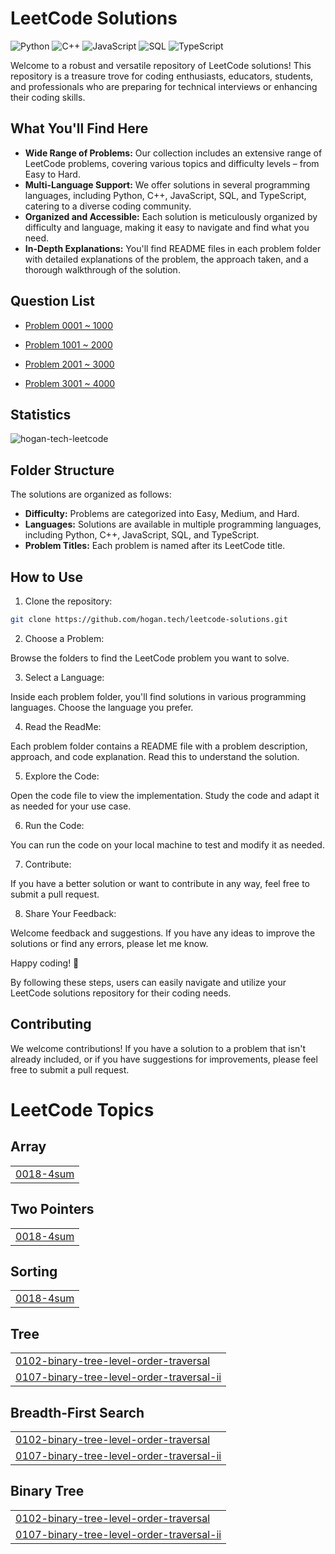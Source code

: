 # LeetCode Solutions

![Python](https://img.shields.io/badge/language-Python-blue.svg)
![C++](https://img.shields.io/badge/language-C++-orange.svg)
![JavaScript](https://img.shields.io/badge/language-JavaScript-yellow.svg)
![SQL](https://img.shields.io/badge/language-SQL-lightgrey.svg)
![TypeScript](https://img.shields.io/badge/language-TypeScript-blue.svg)

Welcome to a robust and versatile repository of LeetCode solutions! This repository is a treasure trove for coding enthusiasts, educators, students, and professionals who are preparing for technical interviews or enhancing their coding skills.

## What You'll Find Here

- **Wide Range of Problems:** Our collection includes an extensive range of LeetCode problems, covering various topics and difficulty levels – from Easy to Hard.
- **Multi-Language Support:** We offer solutions in several programming languages, including Python, C++, JavaScript, SQL, and TypeScript, catering to a diverse coding community.
- **Organized and Accessible:** Each solution is meticulously organized by difficulty and language, making it easy to navigate and find what you need.
- **In-Depth Explanations:** You'll find README files in each problem folder with detailed explanations of the problem, the approach taken, and a thorough walkthrough of the solution.

## Question List

- [Problem 0001 ~ 1000](./Question_List_0001_1000.md)

- [Problem 1001 ~ 2000](./Question_List_1001_2000.md)

- [Problem 2001 ~ 3000](./Question_List_2001_3000.md)

- [Problem 3001 ~ 4000](./Question_List_3001_4000.md)

## Statistics

<img src="https://leetcard.jacoblin.cool/hogantech" alt="hogan-tech-leetcode" />

## Folder Structure

The solutions are organized as follows:

- **Difficulty:** Problems are categorized into Easy, Medium, and Hard.
- **Languages:** Solutions are available in multiple programming languages, including Python, C++, JavaScript, SQL, and TypeScript.
- **Problem Titles:** Each problem is named after its LeetCode title.

## How to Use

1. Clone the repository:

```bash
git clone https://github.com/hogan.tech/leetcode-solutions.git
```

2. Choose a Problem:

Browse the folders to find the LeetCode problem you want to solve.

3. Select a Language:

Inside each problem folder, you'll find solutions in various programming languages. Choose the language you prefer.

4. Read the ReadMe:

Each problem folder contains a README file with a problem description, approach, and code explanation. Read this to understand the solution.

5. Explore the Code:

Open the code file to view the implementation. Study the code and adapt it as needed for your use case.

6. Run the Code:

You can run the code on your local machine to test and modify it as needed.

7. Contribute:

If you have a better solution or want to contribute in any way, feel free to submit a pull request.

8. Share Your Feedback:

Welcome feedback and suggestions. If you have any ideas to improve the solutions or find any errors, please let me know.

Happy coding! 🚀

By following these steps, users can easily navigate and utilize your LeetCode solutions repository for their coding needs.

## Contributing

We welcome contributions! If you have a solution to a problem that isn't already included, or if you have suggestions for improvements, please feel free to submit a pull request.

<!---LeetCode Topics Start-->
# LeetCode Topics
## Array
|  |
| ------- |
| [0018-4sum](https://github.com/hogan-tech/leetcode-solution/tree/master/0018-4sum) |
## Two Pointers
|  |
| ------- |
| [0018-4sum](https://github.com/hogan-tech/leetcode-solution/tree/master/0018-4sum) |
## Sorting
|  |
| ------- |
| [0018-4sum](https://github.com/hogan-tech/leetcode-solution/tree/master/0018-4sum) |
## Tree
|  |
| ------- |
| [0102-binary-tree-level-order-traversal](https://github.com/hogan-tech/leetcode-solution/tree/master/0102-binary-tree-level-order-traversal) |
| [0107-binary-tree-level-order-traversal-ii](https://github.com/hogan-tech/leetcode-solution/tree/master/0107-binary-tree-level-order-traversal-ii) |
## Breadth-First Search
|  |
| ------- |
| [0102-binary-tree-level-order-traversal](https://github.com/hogan-tech/leetcode-solution/tree/master/0102-binary-tree-level-order-traversal) |
| [0107-binary-tree-level-order-traversal-ii](https://github.com/hogan-tech/leetcode-solution/tree/master/0107-binary-tree-level-order-traversal-ii) |
## Binary Tree
|  |
| ------- |
| [0102-binary-tree-level-order-traversal](https://github.com/hogan-tech/leetcode-solution/tree/master/0102-binary-tree-level-order-traversal) |
| [0107-binary-tree-level-order-traversal-ii](https://github.com/hogan-tech/leetcode-solution/tree/master/0107-binary-tree-level-order-traversal-ii) |
<!---LeetCode Topics End-->